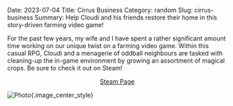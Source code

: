 Date: 2023-07-04
Title: Cirrus Business
Category: random
Slug: cirrus-business
Summary: Help Cloudi and his friends restore their home in this story-driven farming video game!

For the past few years, my wife and I have spent a rather significant amount time working on our unique twist on a farming video game. Within this casual RPG, Cloudi and a menagerie of oddball neighbours are tasked with cleaning-up the in-game environment by growing an assortment of magical crops. Be sure to check it out on Steam!

<p align="center">
    <a class="nounderline" href="https://store.steampowered.com/app/2381040/Cirrus_Business/">Steam Page</a>
</p>

![Photo]({attach}/assets/random/2023/cirrus-business.png){.image_center_style} 
